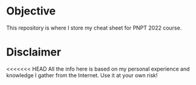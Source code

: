 # Objective
This repository is where I store my cheat sheet for PNPT 2022 course.

# Disclaimer
<<<<<<< HEAD
All the info here is based on my personal experience and knowledge I gather from the Internet. Use it at your own risk!